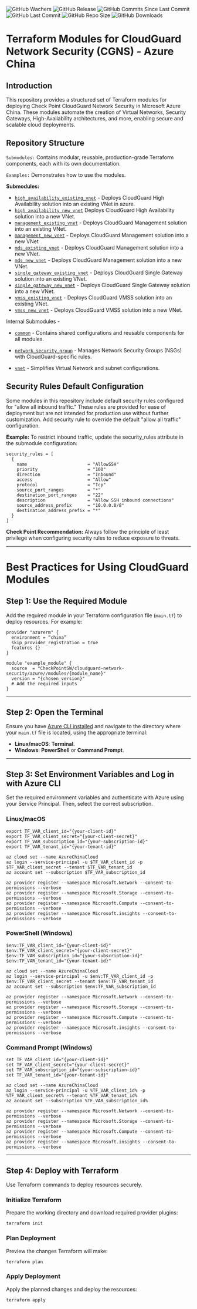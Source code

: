![GitHub Wachers](https://img.shields.io/github/watchers/CheckPointSW/terraform-azure-cloudguard-network-security)
![GitHub Release](https://img.shields.io/github/v/release/CheckPointSW/terraform-azure-cloudguard-network-security)
![GitHub Commits Since Last Commit](https://img.shields.io/github/commits-since/CheckPointSW/terraform-azure-cloudguard-network-security/latest/master)
![GitHub Last Commit](https://img.shields.io/github/last-commit/CheckPointSW/terraform-azure-cloudguard-network-security/master)
![GitHub Repo Size](https://img.shields.io/github/repo-size/CheckPointSW/terraform-azure-cloudguard-network-security)
![GitHub Downloads](https://img.shields.io/github/downloads/CheckPointSW/terraform-azure-cloudguard-network-security/total)

# Terraform Modules for CloudGuard Network Security (CGNS) - Azure China


## Introduction
This repository provides a structured set of Terraform modules for deploying Check Point CloudGuard Network Security in Microsoft Azure China. These modules automate the creation of Virtual Networks, Security Gateways, High-Availability architectures, and more, enabling secure and scalable cloud deployments.

## Repository Structure
`Submodules:` Contains modular, reusable, production-grade Terraform components, each with its own documentation.

`Examples:` Demonstrates how to use the modules.

 
**Submodules:**
* [`high_availability_existing_vnet`](https://registry.terraform.io/modules/lyqwaterway/cloudguard-network-security/azure/latest/submodules/high_availability_existing_vnet) - Deploys CloudGuard High Availability solution into an existing VNet in azure.
* [`high_availability_new_vnet`](https://registry.terraform.io/modules/lyqwaterway/cloudguard-network-security/azure/latest/submodules/high_availability_new_vnet) Deploys CloudGuard High Availability solution into a new VNet.
* [`management_existing_vnet`](https://registry.terraform.io/modules/lyqwaterway/cloudguard-network-security/azure/latest/submodules/management_existing_vnet) - Deploys CloudGuard Management solution into an existing VNet.
* [`management_new_vnet`](https://registry.terraform.io/modules/lyqwaterway/cloudguard-network-security/azure/latest/submodules/management_new_vnet) - Deploys CloudGuard Management solution into a new VNet
* [`mds_existing_vnet`](https://registry.terraform.io/modules/lyqwaterway/cloudguard-network-security/azure/latest/submodules/mds_existing_vnet) - Deploys CloudGuard Management solution into a new VNet.
* [`mds_new_vnet`](https://registry.terraform.io/modules/lyqwaterway/cloudguard-network-security/azure/latest/submodules/mds_new_vnet) - Deploys CloudGuard Management solution into a new VNet.
* [`single_gateway_existing_vnet`](https://registry.terraform.io/modules/lyqwaterway/cloudguard-network-security/azure/latest/submodules/single_gateway_existing_vnet) - Deploys CloudGuard Single Gateway solution into an existing VNet.
* [`single_gateway_new_vnet`](https://registry.terraform.io/modules/lyqwaterway/cloudguard-network-security/azure/latest/submodules/single_gateway_new_vnet) - Deploys CloudGuard Single Gateway solution into a new VNet.                   
* [`vmss_existing_vnet`](https://registry.terraform.io/modules/lyqwaterway/cloudguard-network-security/azure/latest/submodules/vmss_existing_vnet) - Deploys CloudGuard VMSS solution into an existing VNet.
* [`vmss_new_vnet`](https://registry.terraform.io/modules/lyqwaterway/cloudguard-network-security/azure/latest/submodules/vmss_new_vnet) - Deploys CloudGuard VMSS solution into a new VNet.

Internal Submodules - 

* [`common`](https://registry.terraform.io/modules/lyqwaterway/cloudguard-network-security/azure/latest/submodules/common) - Contains shared configurations and reusable components for all modules.

* [`network_security_group`](https://registry.terraform.io/modules/lyqwaterway/cloudguard-network-security/azure/latest/submodules/network_security_group) - Manages Network Security Groups (NSGs) with CloudGuard-specific rules.

- [`vnet`](https://registry.terraform.io/modules/lyqwaterway/cloudguard-network-security/azure/latest/submodules/vnet) - Simplifies Virtual Network and subnet configurations.


## Security Rules Default Configuration
Some modules in this repository include default security rules configured for "allow all inbound traffic." These rules are provided for ease of deployment but are not intended for production use without further customization. Add security rule to override the default "allow all traffic" configuration.

**Example:** To restrict inbound traffic, update the security_rules attribute in the submodule configuration:
```hcl
security_rules = [
  {
    name                       = "AllowSSH"
    priority                   = "100"
    direction                  = "Inbound"
    access                     = "Allow"
    protocol                   = "Tcp"
    source_port_ranges         = "*"
    destination_port_ranges    = "22"
    description                = "Allow SSH inbound connections"
    source_address_prefix      = "10.0.0.0/8"
    destination_address_prefix = "*"
  }
]
```

**Check Point Recommendation:** Always follow the principle of least privilege when configuring security rules to reduce exposure to threats.

***

# Best Practices for Using CloudGuard Modules

## Step 1: Use the Required Module
Add the required module in your Terraform configuration file (`main.tf`) to deploy resources. For example:

```hcl
provider "azurerm" {
  environment = “china”
  skip_provider_registration = true
  features {}
}

module "example_module" {
  source  = "CheckPointSW/cloudguard-network-security/azure//modules/{module_name}"
  version = "{chosen_version}"
  # Add the required inputs
}
```
---

## Step 2: Open the Terminal
Ensure you have [Azure CLI installed](https://learn.microsoft.com/en-us/cli/azure/install-azure-cli) and navigate to the directory where your `main.tf` file is located, using the appropriate terminal: 

- **Linux/macOS**: **Terminal**.
- **Windows**: **PowerShell** or **Command Prompt**.

---

## Step 3: Set Environment Variables and Log in with Azure CLI
Set the required environment variables and authenticate with Azure using your Service Principal. Then, select the correct subscription.

### Linux/macOS
```hcl
export TF_VAR_client_id="{your-client-id}"
export TF_VAR_client_secret="{your-client-secret}"
export TF_VAR_subscription_id="{your-subscription-id}"
export TF_VAR_tenant_id="{your-tenant-id}"

az cloud set --name AzureChinaCloud
az login --service-principal -u $TF_VAR_client_id -p $TF_VAR_client_secret --tenant $TF_VAR_tenant_id
az account set --subscription $TF_VAR_subscription_id

az provider register --namespace Microsoft.Network --consent-to-permissions --verbose
az provider register --namespace Microsoft.Storage --consent-to-permissions --verbose
az provider register --namespace Microsoft.Compute --consent-to-permissions --verbose
az provider register --namespace Microsoft.insights --consent-to-permissions --verbose
```
### PowerShell (Windows)
```hcl
$env:TF_VAR_client_id="{your-client-id}"
$env:TF_VAR_client_secret="{your-client-secret}"
$env:TF_VAR_subscription_id="{your-subscription-id}"
$env:TF_VAR_tenant_id="{your-tenant-id}"

az cloud set --name AzureChinaCloud
az login --service-principal -u $env:TF_VAR_client_id -p $env:TF_VAR_client_secret --tenant $env:TF_VAR_tenant_id
az account set --subscription $env:TF_VAR_subscription_id

az provider register --namespace Microsoft.Network --consent-to-permissions --verbose
az provider register --namespace Microsoft.Storage --consent-to-permissions --verbose
az provider register --namespace Microsoft.Compute --consent-to-permissions --verbose
az provider register --namespace Microsoft.insights --consent-to-permissions --verbose
```
### Command Prompt (Windows)
```hcl
set TF_VAR_client_id="{your-client-id}"
set TF_VAR_client_secret="{your-client-secret}"
set TF_VAR_subscription_id="{your-subscription-id}"
set TF_VAR_tenant_id="{your-tenant-id}"

az cloud set --name AzureChinaCloud
az login --service-principal -u %TF_VAR_client_id% -p %TF_VAR_client_secret% --tenant %TF_VAR_tenant_id%
az account set --subscription %TF_VAR_subscription_id%

az provider register --namespace Microsoft.Network --consent-to-permissions --verbose
az provider register --namespace Microsoft.Storage --consent-to-permissions --verbose
az provider register --namespace Microsoft.Compute --consent-to-permissions --verbose
az provider register --namespace Microsoft.insights --consent-to-permissions --verbose
```
---


## Step 4: Deploy with Terraform
Use Terraform commands to deploy resources securely.

### Initialize Terraform
Prepare the working directory and download required provider plugins:
```hcl
terraform init
```

### Plan Deployment
Preview the changes Terraform will make:
```hcl
terraform plan
```
### Apply Deployment
Apply the planned changes and deploy the resources:
```hcl
terraform apply
```
